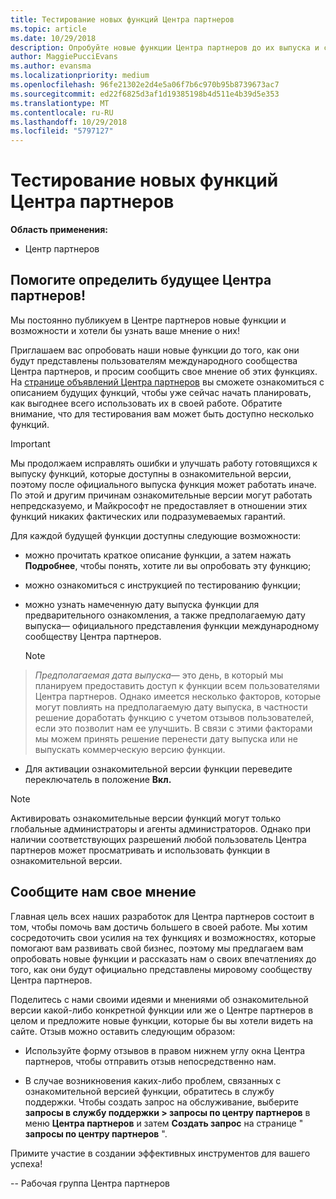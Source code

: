 ```yaml
---
title: Тестирование новых функций Центра партнеров
ms.topic: article
ms.date: 10/29/2018
description: Опробуйте новые функции Центра партнеров до их выпуска и сообщите нам свое мнение. Помогите определить будущее Центра партнеров!
author: MaggiePucciEvans
ms.author: evansma
ms.localizationpriority: medium
ms.openlocfilehash: 96fe21302e2d4e5a06f7b6c970b95b8739673ac7
ms.sourcegitcommit: ed22f6825d3af1d19385198b4d511e4b39d5e353
ms.translationtype: MT
ms.contentlocale: ru-RU
ms.lasthandoff: 10/29/2018
ms.locfileid: "5797127"
---
```

# <a name="test-drive-new-partner-center-features"></a>Тестирование новых функций Центра партнеров

**Область применения:**

- Центр партнеров

## <a name="help-shape-the-future-of-partner-center"></a>Помогите определить будущее Центра партнеров!

Мы постоянно публикуем в Центре партнеров новые функции и возможности и хотели бы узнать ваше мнение о них! 

Приглашаем вас опробовать наши новые функции до того, как они будут представлены пользователям международного сообщества Центра партнеров, и просим сообщить свое мнение об этих функциях. На [странице объявлений Центра партнеров](https://partnercenter.microsoft.com/pcv/announcements) вы сможете ознакомиться с описанием будущих функций, чтобы уже сейчас начать планировать, как выгоднее всего использовать их в своей работе. Обратите внимание, что для тестирования вам может быть доступно несколько функций.

> [!IMPORTANT]  
> Мы продолжаем исправлять ошибки и улучшать работу готовящихся к выпуску функций, которые доступны в ознакомительной версии, поэтому после официального выпуска функция может работать иначе. По этой и другим причинам ознакомительные версии могут работать непредсказуемо, и Майкрософт не предоставляет в отношении этих функций никаких фактических или подразумеваемых гарантий.

Для каждой будущей функции доступны следующие возможности:

-   можно прочитать краткое описание функции, а затем нажать **Подробнее**, чтобы понять, хотите ли вы опробовать эту функцию; 

-   можно ознакомиться с инструкцией по тестированию функции;

-   можно узнать намеченную дату выпуска функции для предварительного ознакомления, а также предполагаемую дату выпуска— официального представления функции международному сообществу Центра партнеров. 

    > [!NOTE]  
>  *Предполагаемая дата выпуска*— это день, в который мы планируем предоставить доступ к функции всем пользователями Центра партнеров. Однако имеется несколько факторов, которые могут повлиять на предполагаемую дату выпуска, в частности решение доработать функцию с учетом отзывов пользователей, если это позволит нам ее улучшить. В связи с этими факторами мы можем принять решение перенести дату выпуска или не выпускать коммерческую версию функции.  

-   Для активации ознакомительной версии функции переведите переключатель в положение **Вкл.**

> [!NOTE]  
>  Активировать ознакомительные версии функций могут только глобальные администраторы и агенты администраторов. Однако при наличии соответствующих разрешений любой пользователь Центра партнеров может просматривать и использовать функции в ознакомительной версии.
 
## <a name="tell-us-what-you-think"></a>Сообщите нам свое мнение

Главная цель всех наших разработок для Центра партнеров состоит в том, чтобы помочь вам достичь большего в своей работе. Мы хотим сосредоточить свои усилия на тех функциях и возможностях, которые помогают вам развивать свой бизнес, поэтому мы предлагаем вам опробовать новые функции и рассказать нам о своих впечатлениях до того, как они будут официально представлены мировому сообществу Центра партнеров. 

Поделитесь с нами своими идеями и мнениями об ознакомительной версии какой-либо конкретной функции или же о Центре партнеров в целом и предложите новые функции, которые бы вы хотели видеть на сайте. Отзыв можно оставить следующим образом:  

-   Используйте форму отзывов в правом нижнем углу окна Центра партнеров, чтобы отправить отзыв непосредственно нам. 

-   В случае возникновения каких-либо проблем, связанных с ознакомительной версией функции, обратитесь в службу поддержки. Чтобы создать запрос на обслуживание, выберите **запросы в службу поддержки > запросы по центру партнеров** в меню **Центра партнеров** и затем **Создать запрос** на странице " **запросы по центру партнеров** ".

Примите участие в создании эффективных инструментов для вашего успеха!

-- Рабочая группа Центра партнеров

